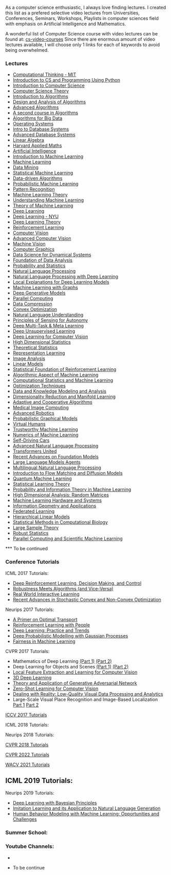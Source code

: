 As a computer science enthusiastic, I always love finding lectures. I created this list as a prefered selective video lectures from Universities, Conferences, Seminars, Workshops, Playlists in computer sciences field with emphasis on Artificial Intelligence and Mathematics.

A wonderful list of Computer Science course with video lectures can be found at: [cs-video-courses](https://github.com/Developer-Y/cs-video-courses)
Since there are enormous amount of video lectures available, I will choose only 1 links for each of keywords to avoid being overwhelmed.

### Lectures
- [Computational Thinking - MIT](https://www.youtube.com/playlist?list=PLP8iPy9hna6T56GkMHEdSrjCCheNuEwI0)
- [Introduction to CS and Programming Using Python](https://www.youtube.com/playlist?list=PLUl4u3cNGP62A-ynp6v6-LGBCzeH3VAQB)
- [Introduction to Computer Science](https://www.youtube.com/playlist?list=PLoROMvodv4rPzLcXBhbCFt8ahPrQGFSmN)
- [Computer Science Theory](https://www.youtube.com/playlist?list=PLSpnclqYnfQ7mQeJnjV1PU5n6kulukeuq)
- [Introduction to Algorithms](https://www.youtube.com/playlist?list=PLUl4u3cNGP63EdVPNLG3ToM6LaEUuStEY)
- [Design and Analysis of Algorithms](https://www.youtube.com/playlist?list=PLUl4u3cNGP6317WaSNfmCvGym2ucw3oGp)
- [Advanced Algorithms](https://www.youtube.com/playlist?list=PL2SOU6wwxB0uP4rJgf5ayhHWgw7akUWSf)
- [A second course in Algorithms](https://www.youtube.com/playlist?list=PLEGCF-WLh2RJh2yDxlJJjnKswWdoO8gAc)
- [Algorithms for Big Data](https://courses.grainger.illinois.edu/cs498abd/fa2020/schedule.html)
- [Operating Systems](https://www.youtube.com/playlist?list=PLacuG5pysFbB2_z9EkSfQIjq3yNzy8igs)
- [Intro to Database Systems](https://www.youtube.com/playlist?list=PLSE8ODhjZXjaKScG3l0nuOiDTTqpfnWFf)
- [Advanced Database Systems](https://www.youtube.com/playlist?list=PLSE8ODhjZXjYgTIlqf4Dy9KQpQ7kn1Tl0)
- [Linear Algebra](https://www.youtube.com/playlist?list=PL54Pt_mZzBqinpMAO6-o1vEzZzzPKx57c)
- [Harvard Applied Maths](https://www.youtube.com/playlist?list=PL43IQ71lgJytIqhiJ6v5lNswFKeQ9952K)
- [Artificial Intelligence](https://www.youtube.com/playlist?list=PLp8QV47qJEg7WWVg_5eOECzVPpy23UjJz)
- [Introduction to Machine Learning](https://scs.hosted.panopto.com/Panopto/Pages/Sessions/List.aspx#folderID="d5bf275d-ff88-4bf6-a865-b065010f55c2"&view=0&page=0&maxResults=50)
- [Machine Learning](https://www.youtube.com/playlist?list=PLoROMvodv4rNyWOpJg_Yh4NSqI4Z4vOYy)
- [Data Mining](https://www.youtube.com/playlist?list=PLbuogVdPnkCrnLNqZPnTuG_s19TNDoad0)
- [Statistical Machine Learning](https://www.youtube.com/playlist?list=PL05umP7R6ij2XCvrRzLokX6EoHWaGA2cC)
- [Data-driven Algorithms](https://www.youtube.com/playlist?list=PLuz4CTPOUNi4Dz6zBPypcI8I3oJUjFKk4)
- [Probabilistic Machine Learning](https://www.youtube.com/playlist?list=PL05umP7R6ij2YE8rRJSb-olDNbntAQ_Bx)
- [Pattern Recognition](https://www.youtube.com/playlist?list=PLN_qg0-2-0SxQ2vlXxlZVMKkt4gI1YYP8)
- [Machine Learning Theory](https://www.youtube.com/playlist?list=PLoROMvodv4rP8nAmISxFINlGKSK4rbLKh)
- [Understanding Machine Learning](https://www.youtube.com/playlist?list=PLPW2keNyw-usgvmR7FTQ3ZRjfLs5jT4BO)
- [Theory of Machine Learning](https://www.youtube.com/playlist?list=PLN_qg0-2-0SxKyZLv_FotPDED5ET_rQmo)
- [Deep Learning](https://www.youtube.com/playlist?list=PLp-0K3kfddPxUJzAW0KxNNjGiK_hISFas)
- [Deep Learning - NYU](https://www.youtube.com/playlist?list=PLLHTzKZzVU9e6xUfG10TkTWApKSZCzuBI)
- [Deep Learning Theory](https://www.youtube.com/playlist?list=PL2mB9GGlueJj_FNjJ8RWgz4Nc_hCSXfMU)
- [Reinforcement Learning](https://www.youtube.com/playlist?list=PLoROMvodv4rN4wG6Nk6sNpTEbuOSosZdX)
- [Computer Vision](https://www.youtube.com/playlist?list=PLd3hlSJsX_InWyCQtwqQ7y6KnwhxNCgRf)
- [Advanced Computer Vision](https://www.youtube.com/playlist?list=PLd3hlSJsX_IlSr0ua4v8WQezazAMXEJE4)
- [Machine Vision](https://www.youtube.com/playlist?list=PLUl4u3cNGP63pfpS1gV5P9tDxxL_e4W8O)
- [Computer Graphics](https://www.youtube.com/playlist?list=PL9_jI1bdZmz2emSh0UQ5iOdT2xRHFHL7E)
- [Data Science for Dynamical Systems](https://www.youtube.com/@DataScience4DynamicalSystems/playlists)
- [Foundation of Data Analysis](https://www.youtube.com/playlist?list=PLbuogVdPnkCqB1sx1eheVmLtp2EN7osYt)
- [Probability and Statistics](https://www.youtube.com/playlist?list=PLbuogVdPnkCpeVcOLv7QEZT1E55qdUKpn)
- [Natural Language Processing](https://www.youtube.com/playlist?list=PLbuogVdPnkCoHnF6snBYzLEdvmhbC6DmE)
- [Natural Language Processing with Deep Learning](https://www.youtube.com/playlist?list=PLoROMvodv4rOaMFbaqxPDoLWjDaRAdP9D)
- [Local Explanations for Deep Learning Models](https://www.youtube.com/playlist?list=PLbuogVdPnkCoto690B1eTReTznuSC9qYX)
- [Machine Learning with Graphs](https://www.youtube.com/playlist?list=PLoROMvodv4rPLKxIpqhjhPgdQy7imNkDn)
- [Deep Generative Models](https://www.youtube.com/playlist?list=PLoROMvodv4rPOWA-omMM6STXaWW4FvJT8)
- [Parallel Computing](https://www.youtube.com/playlist?list=PLoROMvodv4rMp7MTFr4hQsDEcX7Bx6Odp)
- [Data Compression](https://www.youtube.com/playlist?list=PLoROMvodv4rPj4uhbgUAaEKwNNak8xgkz)
- [Convex Optimization](https://www.youtube.com/playlist?list=PLTN4aNO9NiB5VxYILKPBXoy9g1tUqmnBx)
- [Natural Language Understanding](https://www.youtube.com/playlist?list=PLoROMvodv4rOwvldxftJTmoR3kRcWkJBp)
- [Principles of Sensing for Autonomy](https://www.youtube.com/playlist?list=PLoROMvodv4rOhE007XQu707Dy52qXiZGV)
- [Deep Multi-Task & Meta Learning](https://www.youtube.com/playlist?list=PLoROMvodv4rNjRoawgt72BBNwL2V7doGI)
- [Deep Unsupervised Learning](https://www.youtube.com/playlist?list=PLwRJQ4m4UJjPIvv4kgBkvu_uygrV3ut_U)
- [Deep Learning for Computer Vision](https://www.youtube.com/playlist?list=PL5-TkQAfAZFbzxjBHtzdVCWE0Zbhomg7r)
- [High Dimensional Statistics](https://www.youtube.com/playlist?list=PLN_qg0-2-0Sy-nbvOCLgt6uIQsOnmG-iV)
- [Theoretical Statistics](https://www.youtube.com/playlist?list=PLN_qg0-2-0SwfzKyD47bMBmwJnKeezZCW)
- [Representation Learning](https://www.youtube.com/playlist?list=PL3mKiGE4zNJJ83K4c3IBka6eYfe6v71dS)
- [Image Analysis](https://www.youtube.com/playlist?list=PLuRaSnb3n4kSgSV35vTPDRBH81YgnF3Dd)
- [Linear Models](https://www.youtube.com/playlist?list=PLN_qg0-2-0SzrzpEoojAa4anJdaKa49GM)
- [Statistical Foundation of Reinforcement Learning](https://www.youtube.com/playlist?list=PLTN4aNO9NiB5X8HkOBTkIfZ8VFSLH1W8W)
- [Algorithmic Aspect of Machine Learning](https://www.youtube.com/playlist?list=PLB3sDpSRdrOvI1hYXNsa6Lety7K8FhPpx)
- [Computational Statistics and Machine Learning](https://www.youtube.com/playlist?list=PLZBswPA7UFR8pUkCNPgoaT0diXyX6b_e9)
- [Optimization Techniques](https://www.youtube.com/playlist?list=PLPrxGIUWsqP3ZBM4Zy5YqfCh1BqM5sJov)
- [Data and Knowledge Modeling and Analysis](https://www.youtube.com/playlist?list=PLPrxGIUWsqP2BuHVYpuYT-zUFyx234qqq)
- [Dimensionality Reduction and Manifold Learning](https://www.youtube.com/playlist?list=PLPrxGIUWsqP3MNmrqbarg-FbMW88_fzsp)
- [Adaptive and Cooperative Algorithms](https://www.youtube.com/playlist?list=PLPrxGIUWsqP2bR-H5mEw8EMYByeaQklOI)
- [Medical Image Computing](https://www.youtube.com/playlist?list=PLd3hlSJsX_IkrRa_MTEsSVWc0zxHbjx9z)
- [Advanced Robotics](https://www.youtube.com/playlist?list=PLwRJQ4m4UJjNBPJdt8WamRAt4XKc639wF)
- [Probabilistic Graphical Models](https://www.youtube.com/playlist?list=PLoZgVqqHOumTqxIhcdcpOAJOOimrRCGZn)
- [Virtual Humans](https://www.youtube.com/playlist?list=PL05umP7R6ij13it8Rptqo7lycHozvzCJn)
- [Trustworthy Machine Learning](https://www.youtube.com/playlist?list=PL05umP7R6ij0FDHxle4CQLkzOfN-PAt7b)
- [Numerics of Machine Learning](https://www.youtube.com/playlist?list=PL05umP7R6ij2lwDdj7IkuHoP9vHlEcH0s)
- [Self-Driving Cars](https://www.youtube.com/playlist?list=PL05umP7R6ij321zzKXK6XCQXAaaYjQbzr)
- [Advanced Natural Language Processing](https://www.youtube.com/playlist?list=PL8PYTP1V4I8D4BeyjwWczukWq9d8PNyZp)
- [Transformers United](https://www.youtube.com/playlist?list=PLoROMvodv4rNiJRchCzutFw5ItR_Z27CM)
- [Recent Advances on Foundation Models](https://cs.uwaterloo.ca/~wenhuche/teaching/cs886/)
- [Large Language Models Agents](https://www.youtube.com/playlist?list=PLS01nW3RtgopsNLeM936V4TNSsvvVglLc)
- [Multilingual Natural Language Processing](https://www.youtube.com/playlist?list=PL8PYTP1V4I8CHhppU6n1Q9-04m96D9gt5)
- [Introduction to Flow Matching and Diffusion Models](https://diffusion.csail.mit.edu)
- [Quantum Machine Learning](https://www.youtube.com/playlist?list=PLOFEBzvs-VvqJwybFxkTiDzhf5E11p8BI)
- [Statistical Learning Theory](https://www.youtube.com/playlist?list=PLyGKBDfnk-iB4Xz_EAJNEgGF5I-6OzRNI)
- [Probability and Information Theory in Machine Learning](https://mediaspace.wisc.edu/channel/CS_ECE%2B561%2B-%2BProbability%2Band%2BInfo%2BTheory%2Bin%2BMachine%2BLearning/191748913)
- [High Dimensional Analysis: Random Matrices](https://www.youtube.com/playlist?list=PLY11JnnnTUCabY4nc0hKptrd5qEWtLoo2)
- [Machine Learning Hardware and Systems](https://www.youtube.com/playlist?list=PL0mFAhrXqy9CuopJhAB8GVu_Oy7J0ery6)
- [Information Geometry and Applications](https://www.youtube.com/playlist?list=PLHZhjPByiV3L94AeJ9FcK1yrnRDOt3Vit)
- [Federated Learning](https://www.youtube.com/playlist?list=PLrbn2dGrLJK9rB05BObJGIcZP-g2nR28Y)
- [Hierarchical Linear Models](https://www.youtube.com/playlist?list=PLAYxx7zX5F1O2HbRr4gORnscbM9EszYbK)
- [Statistical Methods in Computational Biology](https://www.youtube.com/playlist?list=PLAYxx7zX5F1PieIIeSFc7asuKWRYm6nGy)
- [Large Sample Theory](https://www.youtube.com/playlist?list=PLAYxx7zX5F1P5GG-9U8eJPL_MIsl1_8Zh)
- [Robust Statistics](https://www.stat.berkeley.edu/~jsteinhardt/stat240/index.html)
- [Parallel Computing and Scientific Machine Learning](https://www.youtube.com/playlist?list=PLCAl7tjCwWyGjdzOOnlbGnVNZk0kB8VSa)
  
*** To be continued
### Conference Tutorials

ICML 2017 Tutorials:
- [Deep Reinforcement Learning, Decision Making, and Control](https://vimeo.com/240428644)
- [Robustness Meets Algorithms (and Vice-Versa)](https://www.youtube.com/watch?v=5KLhaAqIHpY)
- [Real World Interactive Learning](https://vimeo.com/240429210)
- [Recent Advances in Stochastic Convex and Non-Convex Optimization](https://www.youtube.com/watch?v=jPjhiaeYruQ)

Neurips 2017 Tutorials:
- [A Primer on Optimal Transport](https://vimeo.com/248504509)
- [Reinforcement Learning with People](https://www.youtube.com/watch?v=TqT9nIx27Eg)
- [Deep Learning: Practice and Trends](https://www.youtube.com/watch?v=42naw5u8ouA)
- [Deep Probabilistic Modelling with Gaussian Processes](https://www.youtube.com/watch?v=RAiPlfohjJo)
- [Fairness in Machine Learning](https://vimeo.com/248490141)

CVPR 2017 Tutorials:
- Mathematics of Deep Learning [(Part 1)](https://www.youtube.com/watch?v=Mdp9uC3gXUU) [(Part 2)](https://www.youtube.com/watch?v=xdA-uhJ6T3U)
- Deep Learning for Objects and Scenes [(Part 1)](https://www.youtube.com/watch?v=jHv37mKAhV4) [(Part 2)](https://www.youtube.com/watch?v=pK6XAk95kUY)
- [Local Feature Extraction and Learning for Computer Vision](https://www.youtube.com/watch?v=dlqn-wPvjxg)
- [3D Deep Learning](https://www.youtube.com/watch?v=8CenT_4HWyY)
- [Theory and Application of Generative Adversarial Network](https://www.youtube.com/watch?v=KudkR-fFu_8)
- [Zero-Shot Learning for Computer Vision](https://www.youtube.com/watch?v=dE4nU5OaQqA)
- [Dealing with Reality: Low-Quality Visual Data Processing and Analytics](https://www.youtube.com/watch?v=KOk4IHRavrQ)
- Large-Scale Visual Place Recognition and Image-Based Localization [Part 1](https://www.youtube.com/watch?v=GDMLjzbEth8) [Part 2](https://www.youtube.com/watch?v=947W99gAvQ8)

[ICCV 2017 Tutorials](https://www.youtube.com/playlist?list=PL_bDvITUYucBGj2Hmv1e7CP9U82kHWVOT)

ICML 2018 Tutorials:

Neurips 2018 Tutorials:

[CVPR 2018 Tutorials](https://www.youtube.com/playlist?list=PL_bDvITUYucD54Ym5XKGqTv9xNsrOX0aS)

[CVPR 2022 Tutorials](https://www.youtube.com/playlist?list=PL_bDvITUYucBWovIMSBLShNbAqKEQluOS)

[WACV 2021 Tutorials](https://www.youtube.com/playlist?list=PL_bDvITUYucCXNDfPC5kxVFK8LHcXBgGv)

ICML 2019 Tutorials:
-

Neurips 2019 Tutorials:
- [Deep Learning with Bayesian Principles](https://www.youtube.com/watch?v=2wFb46Q8kmA)
- [Imitation Learning and its Application to Natural Language Generation](https://slideslive.com/38922816/imitation-learning-and-its-application-to-natural-language-generation)
- [Human Behavior Modeling with Machine Learning: Opportunities and Challenges](https://slideslive.com/38922868/human-behavior-modeling-with-machine-learning-opportunities-and-challenges)

### Summer School:


### Youtube Channels:
- 

- To be continue

  
